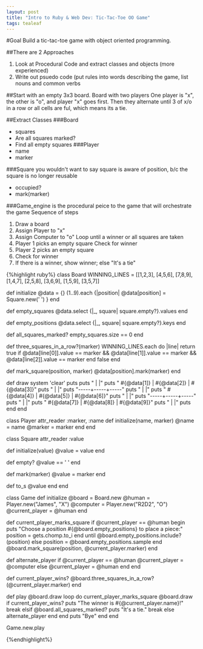 ```yaml
---
layout: post
title: "Intro to Ruby & Web Dev: Tic-Tac-Toe OO Game"
tags: tealeaf
---
```

#Goal
Build a tic-tac-toe game with object oriented programming.

##There are 2 Approaches
1. Look at Procedural Code and extract classes and objects (more experienced)
2. Write out psuedo code (put rules into words describing the game, list nouns and common verbs

##Start with an empty 3x3 board.
Board with two players
One player is "x", the other is "o", and player "x" goes first. Then they alternate until 3 of x/o in a row or
all cells are ful, which means its a tie.

##Extract Classes
###Board
  - squares
  - Are all squares marked?
  - Find all empty squares
###Player
  - name
  - marker

###Square
you wouldn't want to say square is aware of position, b/c the square is no longer reusable
  - occupied?
  - mark(marker)

###Game_engine
is the procedural peice to the game that will orchestrate the game
Sequence of steps

1. Draw a board
2. Assign Player to "x"
3. Assign Computer to "o"
Loop until a winner or all squares are taken
4. Player 1 picks an empty square
Check for winner
5. Player 2 picks an empty square
6. Check for winner
7. If there is a winner, show winner; else "It's a tie"

{%highlight ruby%}
class Board
  WINNING_LINES = [[1,2,3], [4,5,6], [7,8,9], [1,4,7], [2,5,8], [3,6,9], [1,5,9], [3,5,7]]

  def initialize
    @data = {}
    (1..9).each {|position| @data[position] = Square.new(' ') }
  end

  def empty_squares
    @data.select {|_, square| square.empty?}.values
  end

  def empty_positions
    @data.select {|_, square| square.empty?}.keys
  end

  def all_squares_marked?
    empty_squares.size == 0
  end

  def three_squares_in_a_row?(marker)
    WINNING_LINES.each do |line|
      return true if @data[line[0]].value == marker && @data[line[1]].value  == marker && @data[line[2]].value == marker
    end
    false
  end

  def mark_square(position, marker)
    @data[position].mark(marker)
  end

  def draw
    system 'clear'
    puts
    puts "     |     |"
    puts "  #{@data[1]}  |  #{@data[2]}  |  #{@data[3]}"
    puts "     |     |"
    puts "-----+-----+-----"
    puts "     |     |"
    puts "  #{@data[4]}  |  #{@data[5]}  |  #{@data[6]}"
    puts "     |     |"
    puts "-----+-----+-----"
    puts "     |     |"
    puts "  #{@data[7]}  |  #{@data[8]}  |  #{@data[9]}"
    puts "     |     |"
    puts
  end
end

class Player
  attr_reader :marker, :name
  def initialize(name, marker)
    @name = name
    @marker = marker
  end
end

class Square
  attr_reader :value

  def initialize(value)
    @value = value
  end

  def empty?
    @value == ' '
  end

  def mark(marker)
    @value = marker
  end

  def to_s
    @value
  end
end

class Game
  def initialize
    @board = Board.new
    @human = Player.new("James", "X")
    @computer = Player.new("R2D2", "O")
    @current_player = @human
  end

  def current_player_marks_square
    if @current_player == @human
      begin
        puts "Choose a position #{@board.empty_positions} to place a piece:"
        position = gets.chomp.to_i
      end until @board.empty_positions.include?(position)
    else
      position = @board.empty_positions.sample
    end
    @board.mark_square(position, @current_player.marker)
  end

  def alternate_player
    if @current_player == @human
      @current_player = @computer
    else
      @current_player = @human
    end
  end

  def current_player_wins?
    @board.three_squares_in_a_row?(@current_player.marker)
  end

  def play
    @board.draw
    loop do
      current_player_marks_square
      @board.draw
      if current_player_wins?
        puts "The winner is #{@current_player.name}!"
        break
      elsif @board.all_squares_marked?
        puts "It's a tie."
        break
      else
        alternate_player
      end
    end
    puts "Bye"
  end
end

Game.new.play

{%endhighlight%}









